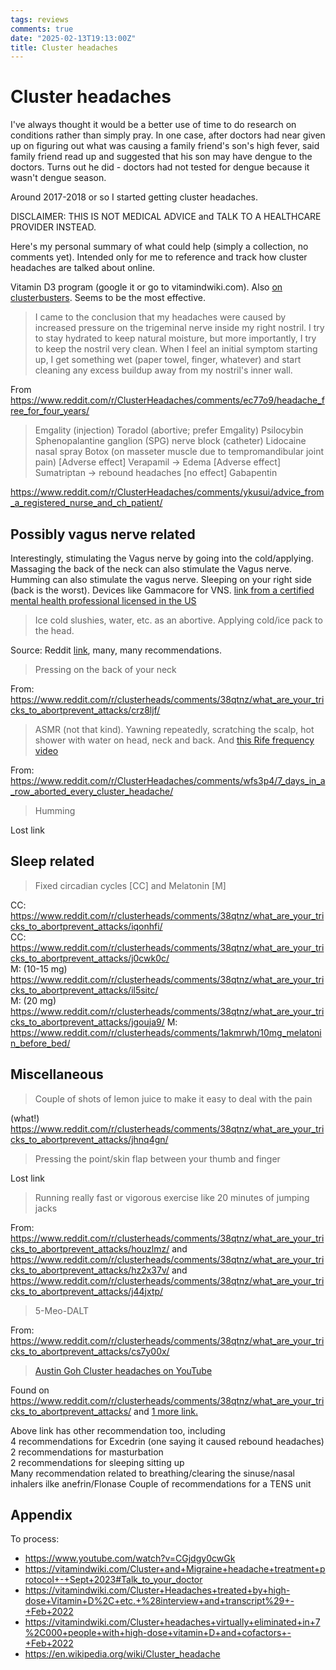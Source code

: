 ```yaml
---
tags: reviews
comments: true
date: "2025-02-13T19:13:00Z"
title: Cluster headaches
---
```


# Cluster headaches

I've always thought it would be a better use of time to do research on conditions rather than simply pray. In one case, after doctors had near given up on figuring out what was causing a family friend's son's high fever, said family friend read up and suggested that his son may have dengue to the doctors. Turns out he did - doctors had not tested for dengue because it wasn't dengue season.

Around 2017-2018 or so I started getting cluster headaches.

DISCLAIMER: THIS IS NOT MEDICAL ADVICE and TALK TO A HEALTHCARE PROVIDER INSTEAD.

Here's my personal summary of what could help (simply a collection, no comments  yet). Intended only for me to reference and track how cluster headaches are talked about online.

Vitamin D3 program (google it or go to vitamindwiki.com). Also [on clusterbusters](https://clusterbusters.org/resource/d3-vitamin-therapy-and-loading-details/). Seems to be the most effective.

> I came to the conclusion that my headaches were caused by increased pressure on the trigeminal nerve inside my right nostril. I try to stay hydrated to keep natural moisture, but more importantly, I try to keep the nostril very clean. When I feel an initial symptom starting up, I get something wet (paper towel, finger, whatever) and start cleaning any excess buildup away from my nostril's inner wall.

From https://www.reddit.com/r/ClusterHeadaches/comments/ec77o9/headache_free_for_four_years/

> Emgality (injection)
> Toradol (abortive; prefer Emgality)
> Psilocybin
> Sphenopalantine ganglion (SPG) nerve block (catheter)
> Lidocaine nasal spray
> Botox (on masseter muscle due to tempromandibular joint pain)
> [Adverse effect] Verapamil -> Edema
> [Adverse effect] Sumatriptan -> rebound headaches
> [no effect] Gabapentin

https://www.reddit.com/r/ClusterHeadaches/comments/ykusui/advice_from_a_registered_nurse_and_ch_patient/

## Possibly vagus nerve related

Interestingly, stimulating the Vagus nerve by going into the cold/applying. Massaging the back of the neck can also stimulate the Vagus nerve. Humming can also stimulate the vagus nerve. Sleeping on your right side (back is the worst). Devices like Gammacore for VNS. [link from a certified mental health professional licensed in the US](https://www.youtube.com/watch?v=fSN2CeDkslg)

> Ice cold slushies, water, etc. as an abortive. Applying cold/ice pack to the head.

Source: Reddit [link](https://www.reddit.com/r/ClusterHeadaches/comments/12p0hj1/my_cluster_headache_cure/), many, many recommendations.  

> Pressing on the back of your neck

From: https://www.reddit.com/r/clusterheads/comments/38qtnz/what_are_your_tricks_to_abortprevent_attacks/crz8ljf/

> ASMR (not that kind). Yawning repeatedly, scratching the scalp, hot shower with water on head, neck and back. And [this Rife frequency video](https://www.youtube.com/watch?v=KO6535-Qax8)

From: https://www.reddit.com/r/ClusterHeadaches/comments/wfs3p4/7_days_in_a_row_aborted_every_cluster_headache/

> Humming

Lost link

## Sleep related

> Fixed circadian cycles [CC] and Melatonin [M]

CC: https://www.reddit.com/r/clusterheads/comments/38qtnz/what_are_your_tricks_to_abortprevent_attacks/iqonhfi/  
CC: https://www.reddit.com/r/clusterheads/comments/38qtnz/what_are_your_tricks_to_abortprevent_attacks/j0cwk0c/  
M: (10-15 mg) https://www.reddit.com/r/clusterheads/comments/38qtnz/what_are_your_tricks_to_abortprevent_attacks/il5sitc/  
M: (20 mg) https://www.reddit.com/r/clusterheads/comments/38qtnz/what_are_your_tricks_to_abortprevent_attacks/jgouja9/
M: https://www.reddit.com/r/clusterheads/comments/1akmrwh/10mg_melatonin_before_bed/

## Miscellaneous

> Couple of shots of lemon juice to make it easy to deal with the pain

(what!) https://www.reddit.com/r/clusterheads/comments/38qtnz/what_are_your_tricks_to_abortprevent_attacks/jhnq4gn/


> Pressing the point/skin flap between your thumb and finger

Lost link

> Running really fast or vigorous exercise like 20 minutes of jumping jacks

From: https://www.reddit.com/r/clusterheads/comments/38qtnz/what_are_your_tricks_to_abortprevent_attacks/houzlmz/ and https://www.reddit.com/r/clusterheads/comments/38qtnz/what_are_your_tricks_to_abortprevent_attacks/hz2x37v/ and https://www.reddit.com/r/clusterheads/comments/38qtnz/what_are_your_tricks_to_abortprevent_attacks/j44jxtp/


> 5-Meo-DALT

From: https://www.reddit.com/r/clusterheads/comments/38qtnz/what_are_your_tricks_to_abortprevent_attacks/cs7y00x/

> [Austin Goh Cluster headaches on YouTube
](https://www.youtube.com/watch?v=uA6i338wX2E)

Found on https://www.reddit.com/r/clusterheads/comments/38qtnz/what_are_your_tricks_to_abortprevent_attacks/ and [1 more link. ](https://www.reddit.com/r/ClusterHeadaches/comments/1ao4hi0/my_cure_to_prevent_attacks/) 

Above link has other recommendation too, including  
4 recommendations for Excedrin (one saying it caused rebound headaches)  
2 recommendations for masturbation  
2 recommendations for sleeping sitting up  
Many recommendation related to breathing/clearing the sinuse/nasal inhalers ilke anefrin/Flonase
Couple of recommendations for a TENS unit

## Appendix

To process:  
- https://www.youtube.com/watch?v=CGjdgy0cwGk  
- https://vitamindwiki.com/Cluster+and+Migraine+headache+treatment+protocol+-+Sept+2023#Talk_to_your_doctor  
- https://vitamindwiki.com/Cluster+Headaches+treated+by+high-dose+Vitamin+D%2C+etc.+%28interview+and+transcript%29+-+Feb+2022  
- https://vitamindwiki.com/Cluster+headaches+virtually+eliminated+in+7%2C000+people+with+high-dose+vitamin+D+and+cofactors+-+Feb+2022
- https://en.wikipedia.org/wiki/Cluster_headache
